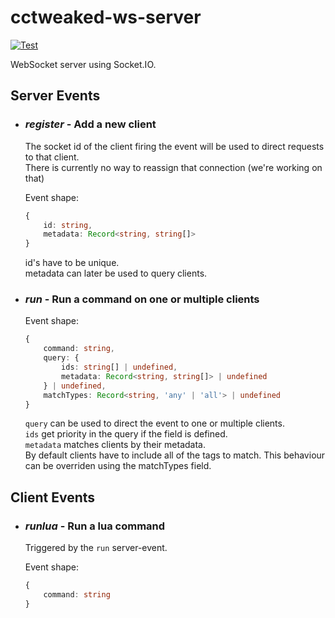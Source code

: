 # cctweaked-ws-server 
[![Test](https://github.com/andreasrossa/cctweaked-ws-server/actions/workflows/test.yml/badge.svg)](https://github.com/andreasrossa/cctweaked-ws-server/actions/workflows/test.yml)

WebSocket server using Socket.IO.

## Server Events
- ### _register_ - Add a new client
	The socket id of the client firing the event
	will be used to direct requests to that client.  
	There is currently no way to reassign that connection
	(we're working on that)

	Event shape:
	```typescript
	{
		id: string,
		metadata: Record<string, string[]>
	}
	```

	id's have to be unique.  
	metadata can later be used to query clients.

- ### _run_ - Run a command on one or multiple clients
	Event shape:
	```typescript
	{
		command: string,
		query: {
			ids: string[] | undefined,
			metadata: Record<string, string[]> | undefined
		} | undefined,
		matchTypes: Record<string, 'any' | 'all'> | undefined
	}	
	```

	`query` can be used to direct the event to one or multiple clients.  
	`ids` get priority in the query if the field is defined.  
	`metadata` matches clients by their metadata.  
	By default clients have to include all of the tags to match. This behaviour can be overriden using the matchTypes field.

## Client Events
- ### _runlua_ - Run a lua command
	Triggered by the `run` server-event.

	Event shape:
	```typescript 
	{
		command: string
	}
	```



